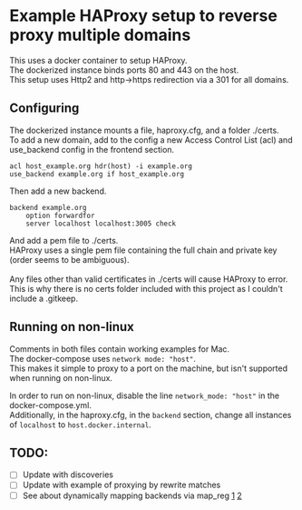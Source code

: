 # Example HAProxy setup to reverse proxy multiple domains
This uses a docker container to setup HAProxy.<br>
The dockerized instance binds ports 80 and 443 on the host.<br>
This setup uses Http2 and http->https redirection via a 301 for all domains.<br>

## Configuring
The dockerized instance mounts a file, haproxy.cfg, and a folder ./certs.<br>
To add a new domain, add to the config a new Access Control List (acl) and use_backend config in the frontend section.<br>
```
acl host_example.org hdr(host) -i example.org
use_backend example.org if host_example.org
```
Then add a new backend.
```
backend example.org
    option forwardfor
    server localhost localhost:3005 check
```
And add a pem file to ./certs.<br><!-- FYI two spaces here will do the same thing as the br. I sorta like it explicit -->
HAProxy uses a single pem file containing the full chain and private key (order seems to be ambiguous).<br>
<br>
Any files other than valid certificates in ./certs will cause HAProxy to error.<br>
This is why there is no certs folder included with this project as I couldn't include a .gitkeep.<br>

## Running on non-linux
Comments in both files contain working examples for Mac.<br>
The docker-compose uses `network mode: "host"`.<br>
This makes it simple to proxy to a port on the machine, but isn't supported when running on non-linux.<br>

In order to run on non-linux, disable the line `network_mode: "host"` in the docker-compose.yml.<br>
Additionally, in the haproxy.cfg, in the `backend` section, change all instances of `localhost` to `host.docker.internal`.

## TODO:
- [ ] Update with discoveries 
- [ ] Update with example of proxying by rewrite matches
- [ ] See about dynamically mapping backends via map_reg
    [1](https://ops.tips/gists/replacing-haproxy-acls-by-haproxy-maps/)
    [2](https://www.haproxy.com/blog/introduction-to-haproxy-maps/)

